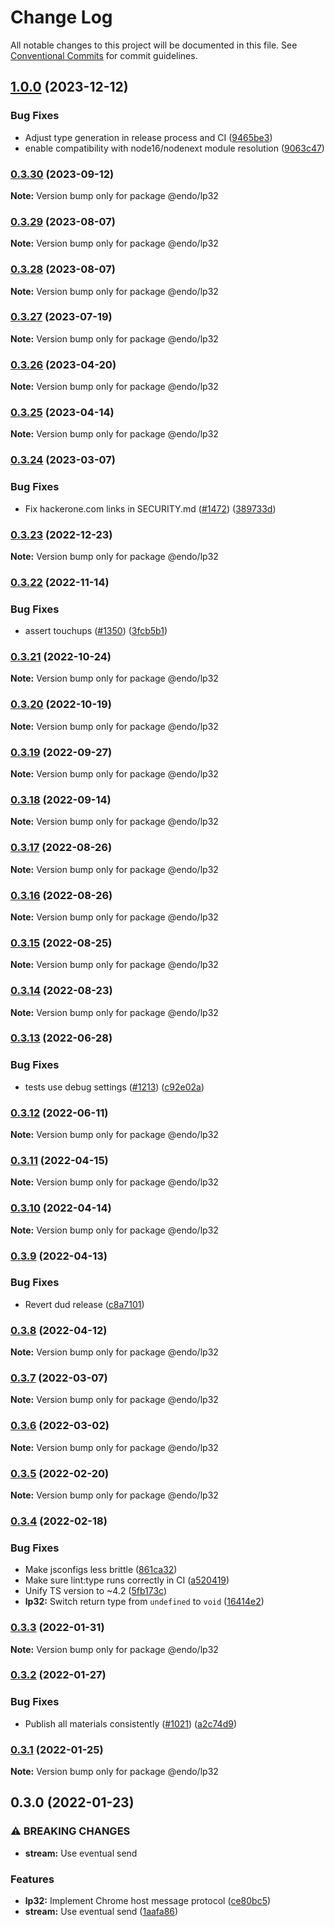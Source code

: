 # Change Log

All notable changes to this project will be documented in this file.
See [Conventional Commits](https://conventionalcommits.org) for commit guidelines.

## [1.0.0](https://github.com/endojs/endo/compare/@endo/lp32@0.3.30...@endo/lp32@1.0.0) (2023-12-12)


### Bug Fixes

* Adjust type generation in release process and CI ([9465be3](https://github.com/endojs/endo/commit/9465be369e53167815ca444f6293a8e9eb48501d))
* enable compatibility with node16/nodenext module resolution ([9063c47](https://github.com/endojs/endo/commit/9063c47a2016a8ed3ae371646c7b81e47006a091))



### [0.3.30](https://github.com/endojs/endo/compare/@endo/lp32@0.3.29...@endo/lp32@0.3.30) (2023-09-12)

**Note:** Version bump only for package @endo/lp32





### [0.3.29](https://github.com/endojs/endo/compare/@endo/lp32@0.3.27...@endo/lp32@0.3.29) (2023-08-07)

**Note:** Version bump only for package @endo/lp32





### [0.3.28](https://github.com/endojs/endo/compare/@endo/lp32@0.3.27...@endo/lp32@0.3.28) (2023-08-07)

**Note:** Version bump only for package @endo/lp32





### [0.3.27](https://github.com/endojs/endo/compare/@endo/lp32@0.3.26...@endo/lp32@0.3.27) (2023-07-19)

**Note:** Version bump only for package @endo/lp32





### [0.3.26](https://github.com/endojs/endo/compare/@endo/lp32@0.3.25...@endo/lp32@0.3.26) (2023-04-20)

**Note:** Version bump only for package @endo/lp32

### [0.3.25](https://github.com/endojs/endo/compare/@endo/lp32@0.3.24...@endo/lp32@0.3.25) (2023-04-14)

**Note:** Version bump only for package @endo/lp32

### [0.3.24](https://github.com/endojs/endo/compare/@endo/lp32@0.3.23...@endo/lp32@0.3.24) (2023-03-07)

### Bug Fixes

- Fix hackerone.com links in SECURITY.md ([#1472](https://github.com/endojs/endo/issues/1472)) ([389733d](https://github.com/endojs/endo/commit/389733dbc7a74992f909c38d27ea7e8e68623959))

### [0.3.23](https://github.com/endojs/endo/compare/@endo/lp32@0.3.22...@endo/lp32@0.3.23) (2022-12-23)

**Note:** Version bump only for package @endo/lp32

### [0.3.22](https://github.com/endojs/endo/compare/@endo/lp32@0.3.21...@endo/lp32@0.3.22) (2022-11-14)

### Bug Fixes

- assert touchups ([#1350](https://github.com/endojs/endo/issues/1350)) ([3fcb5b1](https://github.com/endojs/endo/commit/3fcb5b117eccb326c6c81339ae6a293a6bcaa9d4))

### [0.3.21](https://github.com/endojs/endo/compare/@endo/lp32@0.3.20...@endo/lp32@0.3.21) (2022-10-24)

**Note:** Version bump only for package @endo/lp32

### [0.3.20](https://github.com/endojs/endo/compare/@endo/lp32@0.3.19...@endo/lp32@0.3.20) (2022-10-19)

**Note:** Version bump only for package @endo/lp32

### [0.3.19](https://github.com/endojs/endo/compare/@endo/lp32@0.3.18...@endo/lp32@0.3.19) (2022-09-27)

**Note:** Version bump only for package @endo/lp32

### [0.3.18](https://github.com/endojs/endo/compare/@endo/lp32@0.3.17...@endo/lp32@0.3.18) (2022-09-14)

**Note:** Version bump only for package @endo/lp32

### [0.3.17](https://github.com/endojs/endo/compare/@endo/lp32@0.3.16...@endo/lp32@0.3.17) (2022-08-26)

**Note:** Version bump only for package @endo/lp32

### [0.3.16](https://github.com/endojs/endo/compare/@endo/lp32@0.3.15...@endo/lp32@0.3.16) (2022-08-26)

**Note:** Version bump only for package @endo/lp32

### [0.3.15](https://github.com/endojs/endo/compare/@endo/lp32@0.3.14...@endo/lp32@0.3.15) (2022-08-25)

**Note:** Version bump only for package @endo/lp32

### [0.3.14](https://github.com/endojs/endo/compare/@endo/lp32@0.3.13...@endo/lp32@0.3.14) (2022-08-23)

**Note:** Version bump only for package @endo/lp32

### [0.3.13](https://github.com/endojs/endo/compare/@endo/lp32@0.3.12...@endo/lp32@0.3.13) (2022-06-28)

### Bug Fixes

- tests use debug settings ([#1213](https://github.com/endojs/endo/issues/1213)) ([c92e02a](https://github.com/endojs/endo/commit/c92e02aa70c2687abdf4c8fd8dd661e221c0e9fe))

### [0.3.12](https://github.com/endojs/endo/compare/@endo/lp32@0.3.11...@endo/lp32@0.3.12) (2022-06-11)

**Note:** Version bump only for package @endo/lp32

### [0.3.11](https://github.com/endojs/endo/compare/@endo/lp32@0.3.10...@endo/lp32@0.3.11) (2022-04-15)

**Note:** Version bump only for package @endo/lp32

### [0.3.10](https://github.com/endojs/endo/compare/@endo/lp32@0.3.9...@endo/lp32@0.3.10) (2022-04-14)

**Note:** Version bump only for package @endo/lp32

### [0.3.9](https://github.com/endojs/endo/compare/@endo/lp32@0.3.8...@endo/lp32@0.3.9) (2022-04-13)

### Bug Fixes

- Revert dud release ([c8a7101](https://github.com/endojs/endo/commit/c8a71017d8d7af10a97909c9da9c5c7e59aed939))

### [0.3.8](https://github.com/endojs/endo/compare/@endo/lp32@0.3.7...@endo/lp32@0.3.8) (2022-04-12)

**Note:** Version bump only for package @endo/lp32

### [0.3.7](https://github.com/endojs/endo/compare/@endo/lp32@0.3.6...@endo/lp32@0.3.7) (2022-03-07)

**Note:** Version bump only for package @endo/lp32

### [0.3.6](https://github.com/endojs/endo/compare/@endo/lp32@0.3.5...@endo/lp32@0.3.6) (2022-03-02)

**Note:** Version bump only for package @endo/lp32

### [0.3.5](https://github.com/endojs/endo/compare/@endo/lp32@0.3.4...@endo/lp32@0.3.5) (2022-02-20)

**Note:** Version bump only for package @endo/lp32

### [0.3.4](https://github.com/endojs/endo/compare/@endo/lp32@0.3.3...@endo/lp32@0.3.4) (2022-02-18)

### Bug Fixes

- Make jsconfigs less brittle ([861ca32](https://github.com/endojs/endo/commit/861ca32a72f0a48410fd93b1cbaaad9139590659))
- Make sure lint:type runs correctly in CI ([a520419](https://github.com/endojs/endo/commit/a52041931e72cb7b7e3e21dde39c099cc9f262b0))
- Unify TS version to ~4.2 ([5fb173c](https://github.com/endojs/endo/commit/5fb173c05c9427dca5adfe66298c004780e8b86c))
- **lp32:** Switch return type from `undefined` to `void` ([16414e2](https://github.com/endojs/endo/commit/16414e2310675525ff3c72ccb4eb43b0d1e226a6))

### [0.3.3](https://github.com/endojs/endo/compare/@endo/lp32@0.3.2...@endo/lp32@0.3.3) (2022-01-31)

**Note:** Version bump only for package @endo/lp32

### [0.3.2](https://github.com/endojs/endo/compare/@endo/lp32@0.3.1...@endo/lp32@0.3.2) (2022-01-27)

### Bug Fixes

- Publish all materials consistently ([#1021](https://github.com/endojs/endo/issues/1021)) ([a2c74d9](https://github.com/endojs/endo/commit/a2c74d9de68a325761d62e1b2187a117ef884571))

### [0.3.1](https://github.com/endojs/endo/compare/@endo/lp32@0.3.0...@endo/lp32@0.3.1) (2022-01-25)

**Note:** Version bump only for package @endo/lp32

## 0.3.0 (2022-01-23)

### ⚠ BREAKING CHANGES

- **stream:** Use eventual send

### Features

- **lp32:** Implement Chrome host message protocol ([ce80bc5](https://github.com/endojs/endo/commit/ce80bc53a038e96a5a0bf7c0221da05fe6e4243f))
- **stream:** Use eventual send ([1aafa86](https://github.com/endojs/endo/commit/1aafa86e7de1f0e05e3b2a065a8d06a4c7f2add1))
